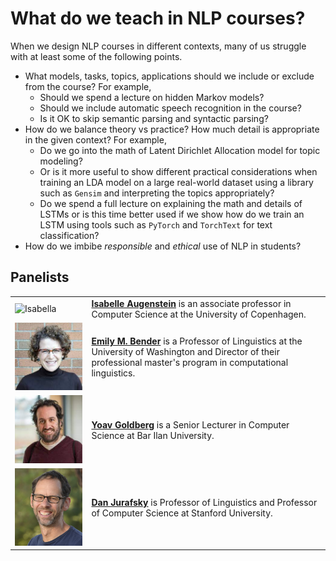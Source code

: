 # What do we teach in NLP courses?

When we design NLP courses in different contexts, many of us struggle with at least some of the following points.   

- What models, tasks, topics, applications should we include or exclude from the course? For example, 
    - Should we spend a lecture on hidden Markov models?  
    - Should we include automatic speech recognition in the course? 
    - Is it OK to skip semantic parsing and syntactic parsing? 
- How do we balance theory vs practice? How much detail is appropriate in the given context? For example, 
    - Do we go into the math of Latent Dirichlet Allocation model for topic modeling? 
    - Or is it more useful to show different practical considerations when training an LDA model on a large real-world dataset using a library such as `Gensim` and interpreting the topics appropriately?    
    - Do we spend a full lecture on explaining the math and details of LSTMs or is this time better used if we show how do we train an LSTM using tools such as `PyTorch` and `TorchText` for text classification?  
- How do we imbibe _responsible_ and _ethical_ use of NLP in students?  

## Panelists
|               |                               |
| :---------------- | :------------------------------   | 
| <img src="../img/isabelle.png" alt="Isabella" class="bg-primary" width="250px"> | [**Isabelle Augenstein**](https://isabelleaugenstein.github.io/) is an associate professor in Computer Science at the University of Copenhagen. | 
|<img src="../img/emily.jpeg" alt="Emily" class="bg-primary" width="250px"/> | [**Emily M. Bender**](https://faculty.washington.edu/ebender/index.html)  is a Professor of Linguistics at the University of Washington and Director of their professional master's program in computational linguistics.|
|<img src="../img/yoav.jpeg" alt="Yoav" class="bg-primary" width="250px"> | [**Yoav Goldberg**](https://www.cs.bgu.ac.il/~yoavg/uni/) is a Senior Lecturer in Computer Science at Bar Ilan University. |
| <img src="../img/dan.jpg" alt="Dan" class="bg-primary" width="220px"/> | [**Dan Jurafsky**](https://web.stanford.edu/~jurafsky/) is Professor of Linguistics and Professor of Computer Science at Stanford University. |

